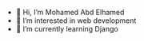 - 👋 Hi, I’m Mohamed Abd Elhamed 
- 👀 I’m interested in web development 
- 🌱 I’m currently learning Django


<!---
kordy21/kordy21 is a ✨ special ✨ repository because its `README.md` (this file) appears on your GitHub profile.
You can click the Preview link to take a look at your changes.
--->
